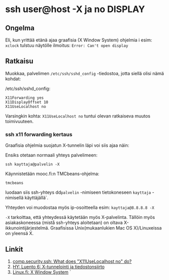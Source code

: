 # ssh user@host -X ja no DISPLAY

## Ongelma

Eli, kun yrittää etänä ajaa graafisia (X Window System) ohjelmia i
esim: `xclock` tulstuu näytölle ilmoitus: ```Error: Can't open display```

## Ratkaisu

Muokkaa, palvelimen ```/etc/ssh/sshd_config``` -tiedostoa, jotta siellä
olisi nämä kohdat:

/etc/ssh/sshd_config:

```
X11Forwarding yes
X11DisplayOffset 10
X11UseLocalhost no
```

Varsingkin kohta: ```X11UseLocalhost no``` tuntui olevan ratkaiseva muutos toimivuuteen.

### ssh x11 forwarding kertaus

Graafisia ohjelmia suojatun X-tunnelin läpi voi siis ajaa näin:

Ensiks otetaan normaali yhteys palvelimeen:

```
ssh kayttaja@palvelin -X
```

Käynnistetään mooc.fi:n TMCbeans-ohjelma:

```
tmcbeans
```

luodaan siis ssh-yhteys dd```palvelin``` -nimiseen tietokoneseen ```kayttaja``` -nimisellä käyttäjällä`.

Yhteyden voi muodostaa myös ip-osoitteella esim: ```kayttaja@8.8.8.8 -X```

```-X``` tarkoittaa, että yhteydessä käytetään myös X-palvelinta.
Tällöin myös asiakaskoneessa (mistå ssh-yhteys aloitetaan) on oltava X-ikkunointijärjestelmä. Graafisissa Unix(mukaanlukien Mac OS X)/Linuxeissa on yleensä X.

## Linkit
1. [comp.security.ssh: What does "X11UseLocalhost no" do?](https://groups.google.com/forum/#!topic/comp.security.ssh/ri8yJGOSfHQ)
1. [HY: Luento 6: X-tunnelointi ja tiedostonsiirto](http://www.ling.helsinki.fi/kit/2005s/clt130/luento6.shtml)
1. [Linux.fi: X Window System](https://www.linux.fi/wiki/X_Window_System)
`
